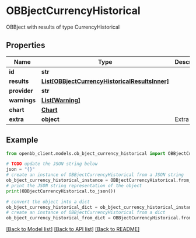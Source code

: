 # OBBjectCurrencyHistorical

OBBject with results of type CurrencyHistorical

## Properties

Name | Type | Description | Notes
------------ | ------------- | ------------- | -------------
**id** | **str** |  | [optional] 
**results** | [**List[OBBjectCurrencyHistoricalResultsInner]**](OBBjectCurrencyHistoricalResultsInner.md) |  | [optional] 
**provider** | **str** |  | [optional] 
**warnings** | [**List[Warning]**](Warning.md) |  | [optional] 
**chart** | [**Chart**](Chart.md) |  | [optional] 
**extra** | **object** | Extra info. | [optional] 

## Example

```python
from openbb_client.models.ob_bject_currency_historical import OBBjectCurrencyHistorical

# TODO update the JSON string below
json = "{}"
# create an instance of OBBjectCurrencyHistorical from a JSON string
ob_bject_currency_historical_instance = OBBjectCurrencyHistorical.from_json(json)
# print the JSON string representation of the object
print(OBBjectCurrencyHistorical.to_json())

# convert the object into a dict
ob_bject_currency_historical_dict = ob_bject_currency_historical_instance.to_dict()
# create an instance of OBBjectCurrencyHistorical from a dict
ob_bject_currency_historical_from_dict = OBBjectCurrencyHistorical.from_dict(ob_bject_currency_historical_dict)
```
[[Back to Model list]](../README.md#documentation-for-models) [[Back to API list]](../README.md#documentation-for-api-endpoints) [[Back to README]](../README.md)


